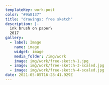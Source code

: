 ```yaml
---
templateKey: work-post
color: "#9a8137"
title: "drawings: free sketch"
description: |-
  ink brush on paper\
  2017
gallery:
  - label: Image
    name: image
    widget: image
    media_folder: /img/work
    image: img/work/free-sketch-1.jpg
  - image: img/work/free-sketch-3-scaled.jpg
  - image: img/work/free-sketch-4-scaled.jpg
date: 2021-05-05T16:28:41.929Z
---
```

